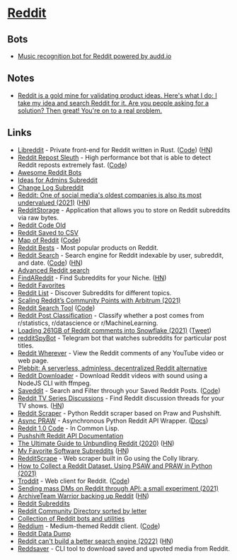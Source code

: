 # [Reddit](https://www.reddit.com/)

## Bots

- [Music recognition bot for Reddit powered by audd.io](https://github.com/AudDMusic/RedditBot)

## Notes

- [Reddit is a gold mine for validating product ideas. Here's what I do: I take my idea and search Reddit for it. Are you people asking for a solution? Then great! You're on to a real problem.](https://twitter.com/mronge/status/1473790462053945345)

## Links

- [Libreddit](https://libredd.it/) - Private front-end for Reddit written in Rust. ([Code](https://github.com/spikecodes/libreddit)) ([HN](https://news.ycombinator.com/item?id=28451882))
- [Reddit Repost Sleuth](https://repostsleuth.com/search) - High performance bot that is able to detect Reddit reposts extremely fast. ([Code](https://github.com/barrycarey/RedditRepostSleuth))
- [Awesome Reddit Bots](https://github.com/huckingfoes/awesome-reddit-bots)
- [Ideas for Admins Subreddit](https://www.reddit.com/r/ideasfortheadmins/)
- [Change Log Subreddit](https://www.reddit.com/r/changelog/)
- [Reddit: One of social media's oldest companies is also its most undervalued (2021)](https://latecheckout.substack.com/p/reddit-organized-lightning) ([HN](https://news.ycombinator.com/item?id=26215604))
- [RedditStorage](https://github.com/rossem/RedditStorage) - Application that allows you to store on Reddit subreddits via raw bytes.
- [Reddit Code Old](https://github.com/reddit-archive/reddit)
- [Reddit Saved to CSV](https://github.com/AlkTheOrg/reddit-saved-to-csv)
- [Map of Reddit](https://anvaka.github.io/map-of-reddit/) ([Code](https://github.com/anvaka/map-of-reddit))
- [Reddit Bests](https://redditbests.com/) - Most popular products on Reddit.
- [Reddit Search](https://camas.github.io/reddit-search/) - Search engine for Reddit indexable by user, subreddit, and date. ([Code](https://github.com/camas/reddit-search/)) ([HN](https://news.ycombinator.com/item?id=26867693))
- [Advanced Reddit search](https://redditsearch.io/)
- [FindAReddit](https://www.findareddit.com/) - Find Subreddits for your Niche. ([HN](https://news.ycombinator.com/item?id=27293902))
- [Reddit Favorites](https://redditfavorites.com/)
- [Reddit List](https://redditlist.io/) - Discover Subreddits for different topics.
- [Scaling Reddit’s Community Points with Arbitrum (2021)](https://www.reddit.com/r/ethereum/comments/opi5rg/scaling_reddits_community_points_with_arbitrum/)
- [Reddit Search Tool](https://redditsearchtool.com/) ([Code](https://github.com/HenryBalassiano/reddit-search-tool))
- [Reddit Post Classification](https://github.com/kingyiusuen/reddit-post-classification) - Classify whether a post comes from r/statistics, r/datascience or r/MachineLearning.
- [Loading 261GB of Reddit comments into Snowflake (2021)](https://hoffa.medium.com/loading-reddit-comments-into-snowflake-44b9f2072a84) ([Tweet](https://twitter.com/felipehoffa/status/1425507188995366914))
- [redditSpyBot](https://github.com/Cabbache/redditSpyBot) - Telegram bot that watches subreddits for particular post titles.
- [Reddit Wherever](https://github.com/z0ccc/Reddit-Wherever) - View the Reddit comments of any YouTube video or web page.
- [Plebbit: A serverless, adminless, decentralized Reddit alternative](https://github.com/plebbit/whitepaper/discussions/2)
- [Reddit Downloader](https://github.com/Pauloo27/reddit) - Download Reddit videos with sound using a NodeJS CLI with ffmpeg.
- [Saveddit](https://saveddit4reddit.herokuapp.com/) - Search and Filter through your Saved Reddit Posts. ([Code](https://github.com/ahmed-zubair-1998/Saveddit))
- [Reddit TV Series Discussions](https://www.redditdiscuss.com/) - Find Reddit discussion threads for your TV shows. ([HN](https://news.ycombinator.com/item?id=28665718))
- [Reddit Scraper](https://github.com/basaldella/reddit-scraper) - Python Reddit scraper based on Praw and Pushshift.
- [Async PRAW](https://github.com/praw-dev/asyncpraw) - Asynchronous Python Reddit API Wrapper. ([Docs](https://asyncpraw.readthedocs.io/en/stable/))
- [Reddit 1.0 Code](https://github.com/reddit-archive/reddit1.0) - In Common Lisp.
- [Pushshift Reddit API Documentation](https://github.com/pushshift/api)
- [The Ultimate Guide to Unbundling Reddit (2020)](https://latecheckout.substack.com/p/the-ultimate-guide-to-unbundling) ([HN](https://news.ycombinator.com/item?id=29420100))
- [My Favorite Software Subreddits](https://notes.eatonphil.com/high-quality-subreddits-you-should-be-following.html) ([HN](https://news.ycombinator.com/item?id=29450583))
- [RedditScrape](https://github.com/adgray09/RedditScrape) - Web scraper built in Go using the Colly library.
- [How to Collect a Reddit Dataset. Using PSAW and PRAW in Python (2021)](https://towardsdatascience.com/how-to-collect-a-reddit-dataset-c369de539114)
- [Troddit](https://www.troddit.com/) - Web client for Reddit. ([Code](https://github.com/burhan-syed/troddit))
- [Sending mass DMs on Reddit through API: a small experiment (2021)](https://www.trickster.dev/post/sending-mass-dms-on-reddit-through-api/)
- [ArchiveTeam Warrior backing up Reddit](https://tracker.archiveteam.org/reddit/) ([HN](https://news.ycombinator.com/item?id=29584622))
- [Reddit Subreddits](https://www.reddit.com/subreddits/)
- [Reddit Community Directory sorted by letter](https://www.reddit.com/subreddits/a-1/)
- [Collection of Reddit bots and utilities](https://github.com/voussoir/reddit)
- [Reddium](https://reddium.vercel.app/) - Medium-themed Reddit client. ([Code](https://github.com/eightants/reddium))
- [Reddit Data Dump](http://files.pushshift.io/reddit/)
- [Reddit can't build a better search engine (2022)](https://ruky.me/2022/02/17/reddit-can-build-a-better-search-engine/) ([HN](https://news.ycombinator.com/item?id=30369402))
- [Reddsaver](https://github.com/manojkarthick/reddsaver) - CLI tool to download saved and upvoted media from Reddit.